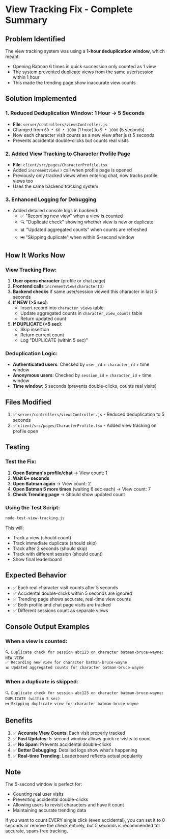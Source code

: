 # View Tracking Fix - Complete Summary

## Problem Identified
The view tracking system was using a **1-hour deduplication window**, which meant:
- Opening Batman 6 times in quick succession only counted as 1 view
- The system prevented duplicate views from the same user/session within 1 hour
- This made the trending page show inaccurate view counts

## Solution Implemented

### 1. **Reduced Deduplication Window: 1 Hour → 5 Seconds**
- **File**: `server/controllers/viewsController.js`
- Changed from `60 * 60 * 1000` (1 hour) to `5 * 1000` (5 seconds)
- Now each character visit counts as a new view after just 5 seconds
- Prevents accidental double-clicks but counts real visits

### 2. **Added View Tracking to Character Profile Page**
- **File**: `client/src/pages/CharacterProfile.tsx`
- Added `incrementView()` call when profile page is opened
- Previously only tracked views when entering chat, now tracks profile views too
- Uses the same backend tracking system

### 3. **Enhanced Logging for Debugging**
- Added detailed console logs in backend:
  - ✅ "Recording new view" when a view is counted
  - 🔍 "Duplicate check" showing whether view is new or duplicate
  - 📊 "Updated aggregated counts" when counts are refreshed
  - ⏭️ "Skipping duplicate" when within 5-second window

## How It Works Now

### View Tracking Flow:
1. **User opens character** (profile or chat page)
2. **Frontend calls** `incrementView(characterId)`
3. **Backend checks** if same user/session viewed this character in last 5 seconds
4. **If NEW (>5 sec)**: 
   - Insert record into `character_views` table
   - Update aggregated counts in `character_view_counts` table
   - Return updated count
5. **If DUPLICATE (<5 sec)**:
   - Skip insertion
   - Return current count
   - Log "DUPLICATE (within 5 sec)"

### Deduplication Logic:
- **Authenticated users**: Checked by `user_id` + `character_id` + time window
- **Anonymous users**: Checked by `session_id` + `character_id` + time window
- **Time window**: 5 seconds (prevents double-clicks, counts real visits)

## Files Modified
1. ✅ `server/controllers/viewsController.js` - Reduced deduplication to 5 seconds
2. ✅ `client/src/pages/CharacterProfile.tsx` - Added view tracking on profile open

## Testing

### Test the Fix:
1. **Open Batman's profile/chat** → View count: 1
2. **Wait 6+ seconds**
3. **Open Batman again** → View count: 2
4. **Open Batman 5 more times** (waiting 6 sec each) → View count: 7
5. **Check Trending page** → Should show updated count

### Using the Test Script:
```bash
node test-view-tracking.js
```

This will:
- Track a view (should count)
- Track immediate duplicate (should skip)
- Track after 2 seconds (should skip)
- Track with different session (should count)
- Show final leaderboard

## Expected Behavior
- ✅ Each real character visit counts after 5 seconds
- ✅ Accidental double-clicks within 5 seconds are ignored
- ✅ Trending page shows accurate, real-time view counts
- ✅ Both profile and chat page visits are tracked
- ✅ Different sessions count as separate views

## Console Output Examples

### When a view is counted:
```
🔍 Duplicate check for session abc123 on character batman-bruce-wayne: NEW VIEW
✅ Recording new view for character batman-bruce-wayne
📊 Updated aggregated counts for character batman-bruce-wayne
```

### When a duplicate is skipped:
```
🔍 Duplicate check for session abc123 on character batman-bruce-wayne: DUPLICATE (within 5 sec)
⏭️ Skipping duplicate view for character batman-bruce-wayne
```

## Benefits
1. ✅ **Accurate View Counts**: Each visit properly tracked
2. ✅ **Fast Updates**: 5-second window allows quick re-visits to count
3. ✅ **No Spam**: Prevents accidental double-clicks
4. ✅ **Better Debugging**: Detailed logs show what's happening
5. ✅ **Real-time Trending**: Leaderboard reflects actual popularity

## Note
The 5-second window is perfect for:
- Counting real user visits
- Preventing accidental double-clicks
- Allowing users to revisit characters and have it count
- Maintaining accurate trending data

If you want to count EVERY single click (even accidental), you can set it to 0 seconds or remove the check entirely, but 5 seconds is recommended for accurate, spam-free tracking.

